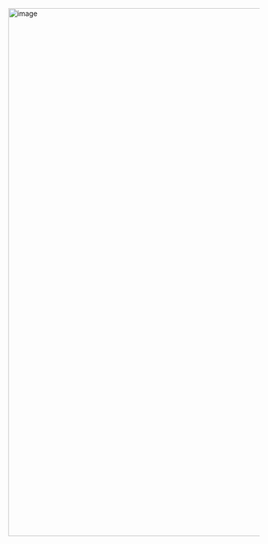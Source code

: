 <img width="1059" alt="image" src="https://github.com/RevadiSundaram/ICodeThis-Projects/assets/47391816/01ff5f1d-e0c0-4903-b083-f45f51e558c6">
